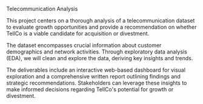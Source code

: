 Telecommunication Analysis

This project centers on a thorough analysis of a telecommunication dataset to evaluate growth opportunities and provide a recommendation on whether TellCo is a viable candidate for acquisition or divestment.

The dataset encompasses crucial information about customer demographics and network activities. Through exploratory data analysis (EDA), we will clean and explore the data, deriving key insights and trends.

The deliverables include an interactive web-based dashboard for visual exploration and a comprehensive written report outlining findings and strategic recommendations. Stakeholders can leverage these insights to make informed decisions regarding TellCo's potential for growth or divestment.
